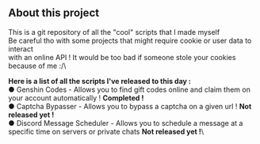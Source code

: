 ## About this project
This is a git repository of all the "cool" scripts that I made myself\
Be careful tho with some projects that might require cookie or user data to interact\
with an online API ! It would be too bad if someone stole your cookies because of me :/\

**Here is a list of all the scripts I've released to this day :** \
● Genshin Codes - Allows you to find gift codes online and claim them on your account automatically ! **Completed !**\
● Captcha Bypasser - Allows you to bypass a captcha on a given url ! **Not released yet !**\
● Discord Message Scheduler - Allows you to schedule a message at a specific time on servers or private chats **Not released yet !**\
